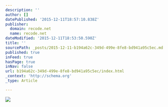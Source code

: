 ```yaml
---
description: ''
author: []
datePublished: '2015-12-11T18:57:10.838Z'
publisher:
  domain: recode.net
  name: recode.net
dateModified: '2015-12-11T18:53:50.590Z'
title: ''
sourcePath: _posts/2015-12-11-b194a62c-349d-499e-8fe8-bd941a95c5ec.md
published: true
inFeed: true
hasPage: true
inNav: false
url: b194a62c-349d-499e-8fe8-bd941a95c5ec/index.html
_context: 'http://schema.org'
_type: Article

---
```

![](https://recodetech.files.wordpress.com/2015/07/trust_shutterstock.jpg?quality=80&strip=info&w=640)